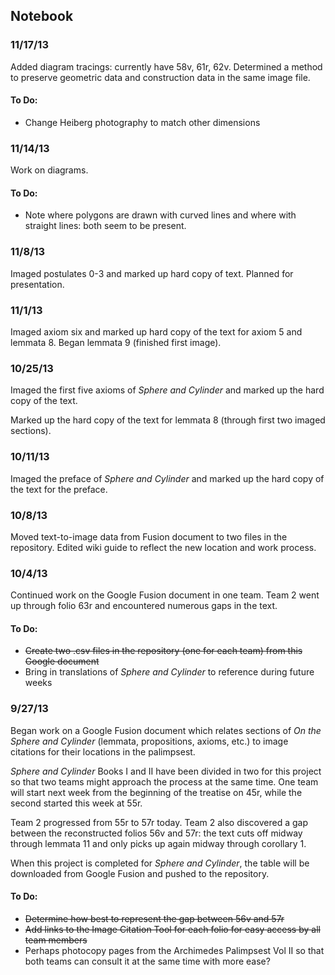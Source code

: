 ## Notebook

### 11/17/13
Added diagram tracings: currently have 58v, 61r, 62v.  Determined a method to preserve geometric data and construction data in the same image file.

#### To Do:
- Change Heiberg photography to match other dimensions

### 11/14/13
Work on diagrams.

#### To Do:
- Note where polygons are drawn with curved lines and where with straight lines: both seem to be present.

### 11/8/13
Imaged postulates 0-3 and marked up hard copy of text.  Planned for presentation.

### 11/1/13
Imaged axiom six and marked up hard copy of the text for axiom 5 and lemmata 8.  Began lemmata 9 (finished first image).

### 10/25/13
Imaged the first five axioms of *Sphere and Cylinder* and marked up the hard copy of the text.

Marked up the hard copy of the text for lemmata 8 (through first two imaged sections).

### 10/11/13
Imaged the preface of *Sphere and Cylinder* and marked up the hard copy of the text for the preface.

### 10/8/13
Moved text-to-image data from Fusion document to two files in the repository.  Edited wiki guide to reflect the new location and work process.

### 10/4/13
Continued work on the Google Fusion document in one team. Team 2 went up through folio 63r and encountered numerous gaps in the text.

#### To Do:
- ~~Create two .csv files in the repository (one for each team) from this Google document~~
- Bring in translations of *Sphere and Cylinder* to reference during future weeks


### 9/27/13
Began work on a Google Fusion document which relates sections of *On the Sphere and Cylinder* (lemmata, propositions, axioms, etc.) to image citations for their locations in the palimpsest.

*Sphere and Cylinder* Books I and II have been divided in two for this project so that two teams might approach the process at the same time.  One team will start next week from the beginning of the treatise on 45r, while the second started this week at 55r.

Team 2 progressed from 55r to 57r today.  Team 2 also discovered a gap between the reconstructed folios 56v and 57r: the text cuts off midway through lemmata 11 and only picks up again midway through corollary 1.

When this project is completed for *Sphere and Cylinder*, the table will be downloaded from Google Fusion and pushed to the repository.

#### To Do:
- ~~Determine how best to represent the gap between 56v and 57r~~
- ~~Add links to the Image Citation Tool for each folio for easy access by all team members~~
- Perhaps photocopy pages from the Archimedes Palimpsest Vol II so that both teams can consult it at the same time with more ease?
